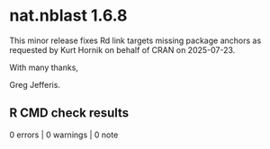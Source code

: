 # nat.nblast 1.6.8

This minor release fixes Rd link targets missing package anchors as requested by
Kurt Hornik on behalf of CRAN on 2025-07-23.

With many thanks,

Greg Jefferis.

## R CMD check results

0 errors | 0 warnings | 0 note
